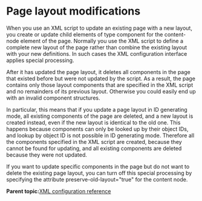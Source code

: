 # Page layout modifications 

When you use an XML script to update an existing page with a new layout, you create or update child elements of type component for the content-node element of the page. Normally you use the XML script to define a complete new layout of the page rather than combine the existing layout with your new definitions. In such cases the XML configuration interface applies special processing.

After it has updated the page layout, it deletes all components in the page that existed before but were not updated by the script. As a result, the page contains only those layout components that are specified in the XML script and no remainders of its previous layout. Otherwise you could easily end up with an invalid component structures.

In particular, this means that if you update a page layout in ID generating mode, all existing components of the page are deleted, and a new layout is created instead, even if the new layout is identical to the old one. This happens because components can only be looked up by their object IDs, and lookup by object ID is not possible in ID generating mode. Therefore all the components specified in the XML script are created, because they cannot be found for updating, and all existing components are deleted because they were not updated.

If you want to update specific components in the page but do not want to delete the existing page layout, you can turn off this special processing by specifying the attribute preserve-old-layout="true" for the content node.

**Parent topic:**[XML configuration reference ](../admin-system/adxmlref.md)

